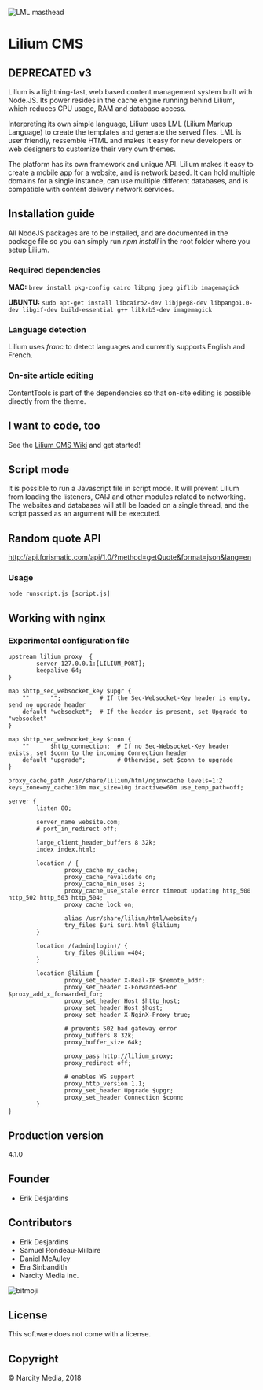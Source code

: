 ![LML masthead](https://www.narcitymedia.com/wp-content/uploads/2017/08/422959623-LML-masthead-copy.png)

# Lilium CMS #
## DEPRECATED v3
Lilium is a lightning-fast, web based content management system built with Node.JS. Its power resides in the cache engine running behind Lilium, which reduces CPU usage, RAM and database access.

Interpreting its own simple language, Lilium uses LML (Lilium Markup Language) to create the templates and generate the served files. LML is user friendly, ressemble HTML and makes it easy for new developers or web designers to customize their very own themes.

The platform has its own framework and unique API. Lilium makes it easy to create a mobile app for a website, and is network based. It can hold multiple domains for a single instance, can use multiple different databases, and is compatible with content delivery network services. 

## Installation guide

All NodeJS packages are to be installed, and are documented in the package file so you can simply run *npm install* in the root folder where you setup Lilium.

### Required dependencies
**MAC:** 
`brew install pkg-config cairo libpng jpeg giflib imagemagick`

**UBUNTU:**
`sudo apt-get install libcairo2-dev libjpeg8-dev libpango1.0-dev libgif-dev build-essential g++ libkrb5-dev imagemagick`

### Language detection
Lilium uses *franc* to detect languages and currently supports English and French.

### On-site article editing
ContentTools is part of the dependencies so that on-site editing is possible directly from the theme.

## I want to code, too
See the [Lilium CMS Wiki](https://github.com/narcitymedia/lilium-cms/wiki) and get started!

## Script mode
It is possible to run a Javascript file in script mode. It will prevent Lilium from loading the listeners, CAIJ and other modules related to networking. The websites and databases will still be loaded on a single thread, and the script passed as an argument will be executed. 

## Random quote API
http://api.forismatic.com/api/1.0/?method=getQuote&format=json&lang=en

### Usage
`node runscript.js [script.js]`

## Working with nginx
### Experimental configuration file

```
upstream lilium_proxy  {
        server 127.0.0.1:[LILIUM_PORT];
        keepalive 64;
}

map $http_sec_websocket_key $upgr {
    ""      "";           # If the Sec-Websocket-Key header is empty, send no upgrade header
    default "websocket";  # If the header is present, set Upgrade to "websocket"
}

map $http_sec_websocket_key $conn {
    ""      $http_connection;  # If no Sec-Websocket-Key header exists, set $conn to the incoming Connection header
    default "upgrade";         # Otherwise, set $conn to upgrade
}

proxy_cache_path /usr/share/lilium/html/nginxcache levels=1:2 keys_zone=my_cache:10m max_size=10g inactive=60m use_temp_path=off;

server {
        listen 80;

        server_name website.com;
        # port_in_redirect off;

        large_client_header_buffers 8 32k;
        index index.html;

        location / {
                proxy_cache my_cache;
                proxy_cache_revalidate on;
                proxy_cache_min_uses 3;
                proxy_cache_use_stale error timeout updating http_500 http_502 http_503 http_504;
                proxy_cache_lock on;

                alias /usr/share/lilium/html/website/;
                try_files $uri $uri.html @lilium;
        }

        location /(admin|login)/ {
                try_files @lilium =404;
        }

        location @lilium {
                proxy_set_header X-Real-IP $remote_addr;
                proxy_set_header X-Forwarded-For $proxy_add_x_forwarded_for;
                proxy_set_header Host $http_host;
                proxy_set_header Host $host;
                proxy_set_header X-NginX-Proxy true;

                # prevents 502 bad gateway error
                proxy_buffers 8 32k;
                proxy_buffer_size 64k;

                proxy_pass http://lilium_proxy;
                proxy_redirect off;

                # enables WS support
                proxy_http_version 1.1;
                proxy_set_header Upgrade $upgr;
                proxy_set_header Connection $conn;
        }
}
```

## Production version ##
4.1.0

## Founder ##
* Erik Desjardins

## Contributors ##

* Erik Desjardins
* Samuel Rondeau-Millaire
* Daniel McAuley
* Era Sinbandith
* Narcity Media inc.

![bitmoji](https://render.bitstrips.com/v2/cpanel/9188364-18598575_8-s1-v1.png?transparent=1&palette=1&width=246)

## License ##
This software does not come with a license. 

## Copyright ##
© Narcity Media, 2018
